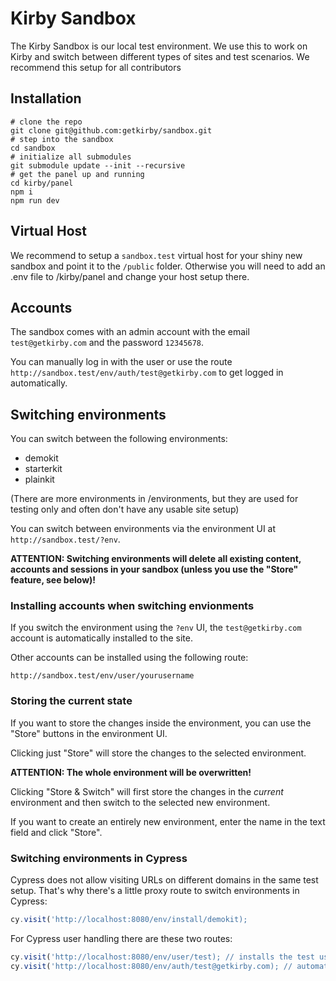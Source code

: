 # Kirby Sandbox

The Kirby Sandbox is our local test environment. We use this to work on Kirby and switch between different types of sites and test scenarios. We recommend this setup for all contributors

## Installation

```console
# clone the repo
git clone git@github.com:getkirby/sandbox.git
# step into the sandbox
cd sandbox
# initialize all submodules
git submodule update --init --recursive
# get the panel up and running
cd kirby/panel
npm i
npm run dev
```

## Virtual Host

We recommend to setup a `sandbox.test` virtual host for your shiny new sandbox and point it to the `/public` folder. Otherwise you will need to add an .env file to /kirby/panel and change your host setup there.

## Accounts

The sandbox comes with an admin account with the email `test@getkirby.com` and the password `12345678`.

You can manually log in with the user or use the route `http://sandbox.test/env/auth/test@getkirby.com` to get logged in automatically.

## Switching environments

You can switch between the following environments:

- demokit
- starterkit
- plainkit

(There are more environments in /environments, but they are used for testing only and often don't have any usable site setup)

You can switch between environments via the environment UI at `http://sandbox.test/?env`.

**ATTENTION: Switching environments will delete all existing content, accounts and sessions in your sandbox (unless you use the "Store" feature, see below)!**

### Installing accounts when switching envionments

If you switch the environment using the `?env` UI, the `test@getkirby.com` account is automatically installed to the site.

Other accounts can be installed using the following route:

```
http://sandbox.test/env/user/yourusername
```

### Storing the current state

If you want to store the changes inside the environment, you can use the "Store" buttons in the environment UI.

Clicking just "Store" will store the changes to the selected environment.

**ATTENTION: The whole environment will be overwritten!**

Clicking "Store & Switch" will first store the changes in the *current* environment and then switch to the selected new environment.

If you want to create an entirely new environment, enter the name in the text field and click "Store".

### Switching environments in Cypress

Cypress does not allow visiting URLs on different domains in the same test setup. That's why there's a little proxy route to switch environments in Cypress:

```js
cy.visit('http://localhost:8080/env/install/demokit);
```

For Cypress user handling there are these two routes:

```js
cy.visit('http://localhost:8080/env/user/test); // installs the test user
cy.visit('http://localhost:8080/env/auth/test@getkirby.com); // automatic login
```
